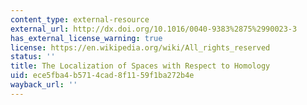 ```yaml
---
content_type: external-resource
external_url: http://dx.doi.org/10.1016/0040-9383%2875%2990023-3
has_external_license_warning: true
license: https://en.wikipedia.org/wiki/All_rights_reserved
status: ''
title: The Localization of Spaces with Respect to Homology
uid: ece5fba4-b571-4cad-8f11-59f1ba272b4e
wayback_url: ''
---
```

